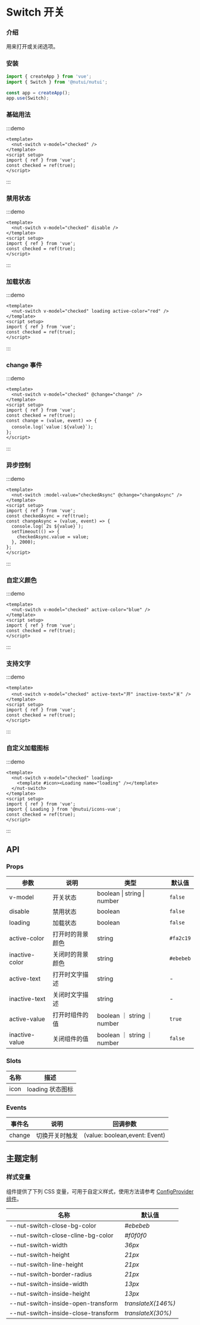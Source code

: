 # Switch 开关

### 介绍

用来打开或关闭选项。

### 安装

```js
import { createApp } from 'vue';
import { Switch } from '@nutui/nutui';

const app = createApp();
app.use(Switch);
```

### 基础用法

:::demo

```vue
<template>
  <nut-switch v-model="checked" />
</template>
<script setup>
import { ref } from 'vue';
const checked = ref(true);
</script>
```

:::

### 禁用状态

:::demo

```vue
<template>
  <nut-switch v-model="checked" disable />
</template>
<script setup>
import { ref } from 'vue';
const checked = ref(true);
</script>
```

:::

### 加载状态

:::demo

```vue
<template>
  <nut-switch v-model="checked" loading active-color="red" />
</template>
<script setup>
import { ref } from 'vue';
const checked = ref(true);
</script>
```

:::

### change 事件

:::demo

```vue
<template>
  <nut-switch v-model="checked" @change="change" />
</template>
<script setup>
import { ref } from 'vue';
const checked = ref(true);
const change = (value, event) => {
  console.log(`value：${value}`);
};
</script>
```

:::

### 异步控制

:::demo

```vue
<template>
  <nut-switch :model-value="checkedAsync" @change="changeAsync" />
</template>
<script setup>
import { ref } from 'vue';
const checkedAsync = ref(true);
const changeAsync = (value, event) => {
  console.log(`2s ${value}`);
  setTimeout(() => {
    checkedAsync.value = value;
  }, 2000);
};
</script>
```

:::

### 自定义颜色

:::demo

```vue
<template>
  <nut-switch v-model="checked" active-color="blue" />
</template>
<script setup>
import { ref } from 'vue';
const checked = ref(true);
</script>
```

:::

### 支持文字

:::demo

```vue
<template>
  <nut-switch v-model="checked" active-text="开" inactive-text="关" />
</template>
<script setup>
import { ref } from 'vue';
const checked = ref(true);
</script>
```

:::

### 自定义加载图标

:::demo

```vue
<template>
  <nut-switch v-model="checked" loading>
    <template #icon><Loading name="loading" /></template>
  </nut-switch>
</template>
<script setup>
import { ref } from 'vue';
import { Loading } from '@nutui/icons-vue';
const checked = ref(true);
</script>
```

:::

## API

### Props

| 参数 | 说明 | 类型 | 默认值 |
|  ---  |  ---  |  ---  |  ---  |
| v-model | 开关状态 | boolean \| string \| number | `false` |
| disable | 禁用状态 | boolean | `false` |
| loading | 加载状态 | boolean | `false` |
| active-color | 打开时的背景颜色 | string | `#fa2c19` |
| inactive-color | 关闭时的背景颜色 | string | `#ebebeb` |
| active-text | 打开时文字描述 | string | - |
| inactive-text | 关闭时文字描述 | string | - |
| active-value | 打开时组件的值 | boolean ｜ string ｜ number | `true` |
| inactive-value | 关闭组件的值 | boolean ｜ string ｜ number | `false` |

### Slots

| 名称 | 描述 |
|  ---  |  ---  |
| icon | loading 状态图标 |

### Events

| 事件名 | 说明 | 回调参数 |
|  ---  |  ---  |  ---  |
| change | 切换开关时触发 | (value: boolean,event: Event) |

## 主题定制

### 样式变量

组件提供了下列 CSS 变量，可用于自定义样式，使用方法请参考 [ConfigProvider 组件](#/zh-CN/component/configprovider)。

| 名称 | 默认值 |
|  ---  |  ---  |
| --nut-switch-close-bg-color | _#ebebeb_ |
| --nut-switch-close-cline-bg-color | _#f0f0f0_ |
| --nut-switch-width | _36px_ |
| --nut-switch-height | _21px_ |
| --nut-switch-line-height | _21px_ |
| --nut-switch-border-radius | _21px_ |
| --nut-switch-inside-width | _13px_ |
| --nut-switch-inside-height | _13px_ |
| --nut-switch-inside-open-transform | _translateX(146%)_ |
| --nut-switch-inside-close-transform | _translateX(30%)_ |
